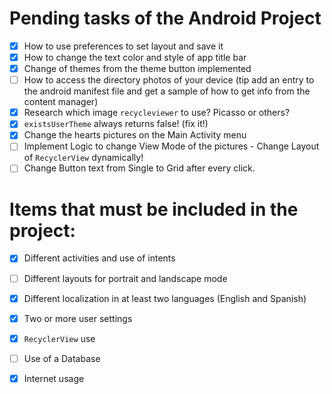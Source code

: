 # Pending tasks of the Android Project
- [x] How to use preferences to set layout and save it
- [x] How to change the text color and style of app title bar
- [x] Change of themes from the theme button implemented
- [ ] How to access the directory photos of your device (tip add an entry to the android manifest file and get a sample of how to get info from the content manager) 
- [x] Research which image `recycleviewer` to use? Picasso or others?
- [x] `existsUserTheme` always returns false! (fix it!)
- [x] Change the hearts pictures on the Main Activity menu
- [ ] Implement Logic to change View Mode of the pictures - Change Layout of `RecyclerView` dynamically!
- [ ] Change Button text from Single to Grid after every click.

# Items that must be included in the project:
- [x] Different activities and use of intents
- [ ] Different layouts for portrait and landscape mode
- [x] Different localization in at least two languages (English and Spanish)
- [x] Two or more user settings
- [x] `RecyclerView` use
- [ ] Use of a Database
- [x] Internet usage

